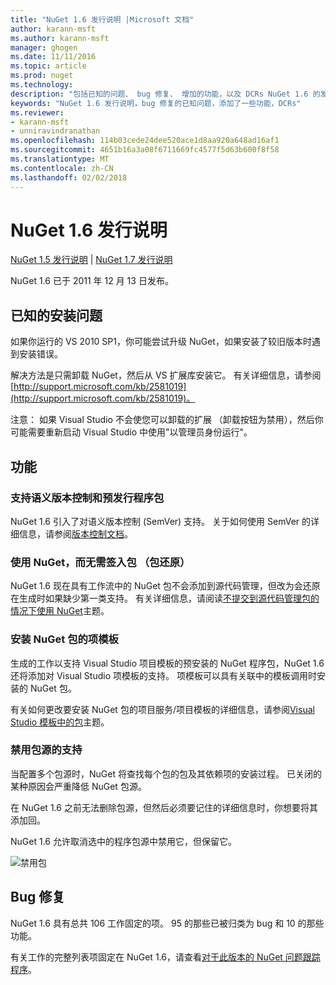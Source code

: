 ```yaml
---
title: "NuGet 1.6 发行说明 |Microsoft 文档"
author: karann-msft
ms.author: karann-msft
manager: ghogen
ms.date: 11/11/2016
ms.topic: article
ms.prod: nuget
ms.technology: 
description: "包括已知的问题、 bug 修复、 增加的功能，以及 DCRs NuGet 1.6 的发行说明。"
keywords: "NuGet 1.6 发行说明，bug 修复的已知问题，添加了一些功能，DCRs"
ms.reviewer:
- karann-msft
- unniravindranathan
ms.openlocfilehash: 114b03cede24dee520ace1d8aa920a648ad16af1
ms.sourcegitcommit: 4651b16a3a08f6711669fc4577f5d63b600f8f58
ms.translationtype: MT
ms.contentlocale: zh-CN
ms.lasthandoff: 02/02/2018
---
```

 # <a name="nuget-16-release-notes"></a>NuGet 1.6 发行说明

[NuGet 1.5 发行说明](../release-notes/nuget-1.5.md) | [NuGet 1.7 发行说明](../release-notes/nuget-1.7.md)

NuGet 1.6 已于 2011 年 12 月 13 日发布。

## <a name="known-installation-issue"></a>已知的安装问题
如果你运行的 VS 2010 SP1，你可能尝试升级 NuGet，如果安装了较旧版本时遇到安装错误。

解决方法是只需卸载 NuGet，然后从 VS 扩展库安装它。  有关详细信息，请参阅 [http://support.microsoft.com/kb/2581019](http://support.microsoft.com/kb/2581019)。

注意： 如果 Visual Studio 不会使您可以卸载的扩展 （卸载按钮为禁用），然后你可能需要重新启动 Visual Studio 中使用"以管理员身份运行"。

## <a name="features"></a>功能

### <a name="support-for-semantic-versioning-and-prerelease-packages"></a>支持语义版本控制和预发行程序包
NuGet 1.6 引入了对语义版本控制 (SemVer) 支持。 关于如何使用 SemVer 的详细信息，请参阅[版本控制文档](../create-packages/prerelease-packages.md)。

### <a name="using-nuget-without-checking-in-packages-package-restore"></a>使用 NuGet，而无需签入包 （包还原）
NuGet 1.6 现在具有工作流中的 NuGet 包不会添加到源代码管理，但改为会还原在生成时如果缺少第一类支持。 有关详细信息，请阅读[不提交到源代码管理包的情况下使用 NuGet](../consume-packages/packages-and-source-control.md)主题。

### <a name="item-templates-that-install-nuget-packages"></a>安装 NuGet 包的项模板
生成的工作以支持 Visual Studio 项目模板的预安装的 NuGet 程序包，NuGet 1.6 还将添加对 Visual Studio 项模板的支持。 项模板可以具有关联中的模板调用时安装的 NuGet 包。

有关如何更改要安装 NuGet 包的项目服务/项目模板的详细信息，请参阅[Visual Studio 模板中的包](../visual-studio-extensibility/visual-studio-templates.md)主题。

### <a name="support-for-disabling-package-sources"></a>禁用包源的支持
当配置多个包源时，NuGet 将查找每个包的包及其依赖项的安装过程。 已关闭的某种原因会严重降低 NuGet 包源。

在 NuGet 1.6 之前无法删除包源，但然后必须要记住的详细信息时，你想要将其添加回。

NuGet 1.6 允许取消选中的程序包源中禁用它，但保留它。

![禁用包](./media/package-source-with-disabled-source.png)

## <a name="bug-fixes"></a>Bug 修复
NuGet 1.6 具有总共 106 工作固定的项。 95 的那些已被归类为 bug 和 10 的那些功能。

有关工作的完整列表项固定在 NuGet 1.6，请查看[对于此版本的 NuGet 问题跟踪程序](http://nuget.codeplex.com/workitem/list/advanced?keyword=&status=Closed&type=All&priority=All&release=NuGet%201.6&assignedTo=All&component=All&sortField=Votes&sortDirection=Descending&page=0)。
